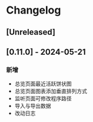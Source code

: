 # Changelog

## [Unreleased]

## [0.11.0] - 2024-05-21

### 新增

- 总览页面最近活跃饼状图
- 总览页面图表添加垂直排列方式
- 监听页面可修改程序路径
- 导入与导出数据
- 改动日志

